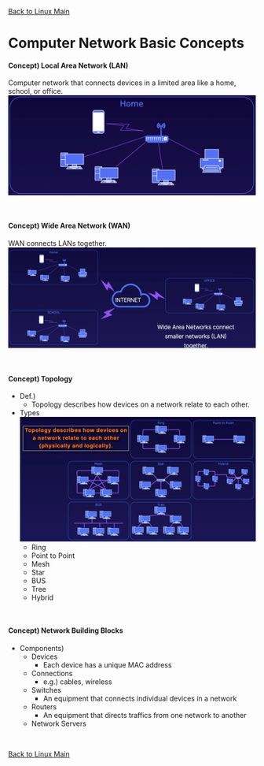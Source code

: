 [Back to Linux Main](../main.md)

# Computer Network Basic Concepts

#### Concept) Local Area Network (LAN)
Computer network that connects devices in a limited area like a home, school, or office.   
![](../2_1/images/001.png)

<br>

#### Concept) Wide Area Network (WAN)
WAN connects LANs together.
![](../2_1/images/002.png)


<br>

#### Concept) Topology
- Def.)
  - Topology describes how devices on a network relate to each other.
- Types   
  ![](../2_1/images/003.png)   
  - Ring
  - Point to Point
  - Mesh
  - Star
  - BUS
  - Tree
  - Hybrid


<br>

#### Concept) Network Building Blocks
- Components)
  - Devices
    - Each device has a unique MAC address
  - Connections
    - e.g.) cables, wireless
  - Switches
    - An equipment that connects individual devices in a network
  - Routers
    - An equipment that directs traffics from one network to another
  - Network Servers



<br>

[Back to Linux Main](../main.md)